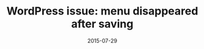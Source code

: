 ---
title: "WordPress issue: menu disappeared after saving"
url: "https://www.codeforest.net/wordpress-menu-disappeared-saving"
date: "2015-07-29"
excerpt: "Recently I've ran into a serious pickle - WordPress menu disappeared on me after adding new items and clicking on \"Save menu\" button."
---
